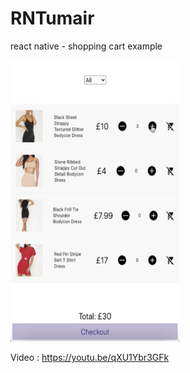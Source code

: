 # RNTumair
react native - shopping cart example




<img src="https://github.com/umair90/RNTumair/blob/master/screenshots/img.png" width="270" height="450" />


Video : https://youtu.be/qXU1Ybr3GFk
